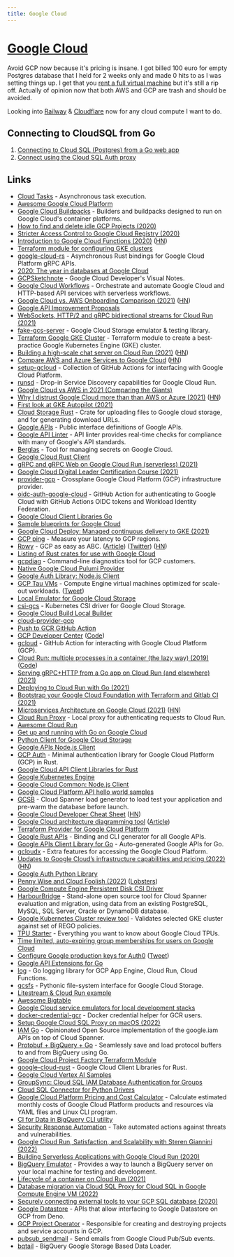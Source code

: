 ```yaml
---
title: Google Cloud
---
```


# [Google Cloud](https://cloud.google.com/)

Avoid GCP now because it's pricing is insane. I got billed 100 euro for empty Postgres database that I held for 2 weeks only and made 0 hits to as I was setting things up. I get that you [rent a full virtual machine](https://www.reddit.com/r/googlecloud/comments/9uramg/cloud_sql_cost_too_high_how_to_optimize/) but it's still a rip off. Actually of opinion now that both AWS and GCP are trash and should be avoided.

Looking into [Railway](https://railway.app/) & [Cloudflare](https://www.cloudflare.com/en-gb/) now for any cloud compute I want to do.

## Connecting to CloudSQL from Go

1. [Connecting to Cloud SQL (Postgres) from a Go web app](https://github.com/GoogleCloudPlatform/golang-samples/blob/main/cloudsql/postgres/database-sql/README.md)
2. [Connect using the Cloud SQL Auth proxy](https://cloud.google.com/sql/docs/postgres/connect-admin-proxy)

## Links

- [Cloud Tasks](https://cloud.google.com/tasks) - Asynchronous task execution.
- [Awesome Google Cloud Platform](https://github.com/GoogleCloudPlatform/awesome-google-cloud)
- [Google Cloud Buildpacks](https://github.com/GoogleCloudPlatform/buildpacks) - Builders and buildpacks designed to run on Google Cloud's container platforms.
- [How to find and delete idle GCP Projects (2020)](https://cloudberry.engineering/article/find-and-delete-idle-gcp-projects/)
- [Stricter Access Control to Google Cloud Registry (2020)](https://cloudberry.engineering/article/stricter-access-control-to-gcr/)
- [Introduction to Google Cloud Functions (2020)](https://ncona.com/2020/11/introduction-to-google-cloud-functions/) ([HN](https://news.ycombinator.com/item?id=24987197))
- [Terraform module for configuring GKE clusters](https://github.com/terraform-google-modules/terraform-google-kubernetes-engine)
- [google-cloud-rs](https://github.com/google-apis-rs/google-cloud-rs) - Asynchronous Rust bindings for Google Cloud Platform gRPC APIs.
- [2020: The year in databases at Google Cloud](https://cloud.google.com/blog/products/databases/managed-cloud-database-services-what-was-new-in-2020)
- [GCPSketchnote](https://github.com/priyankavergadia/GCPSketchnote) - Google Cloud Developer's Visual Notes.
- [Google Cloud Workflows](https://cloud.google.com/workflows) - Orchestrate and automate Google Cloud and HTTP-based API services with serverless workflows.
- [Google Cloud vs. AWS Onboarding Comparison (2021)](https://www.kevinslin.com/notes/ebd7fd65-988f-422a-93f5-b1fe5c3f29ce.html) ([HN](https://news.ycombinator.com/item?id=26252010))
- [Google API Improvement Proposals](https://google.aip.dev/)
- [WebSockets, HTTP/2 and gRPC bidirectional streams for Cloud Run (2021)](https://cloud.google.com/blog/products/serverless/cloud-run-gets-websockets-http-2-and-grpc-bidirectional-streams)
- [fake-gcs-server](https://github.com/fsouza/fake-gcs-server) - Google Cloud Storage emulator & testing library.
- [Terraform Google GKE Cluster](https://github.com/jetstack/terraform-google-gke-cluster) - Terraform module to create a best-practice Google Kubernetes Engine (GKE) cluster.
- [Building a high-scale chat server on Cloud Run (2021)](https://ahmet.im/blog/cloud-run-chat-server/) ([HN](https://news.ycombinator.com/item?id=26406206))
- [Compare AWS and Azure Services to Google Cloud](https://cloud.google.com/free/docs/aws-azure-gcp-service-comparison) ([HN](https://news.ycombinator.com/item?id=26562230))
- [setup-gcloud](https://github.com/google-github-actions/setup-gcloud) - Collection of GitHub Actions for interfacing with Google Cloud Platform.
- [runsd](https://github.com/ahmetb/runsd) - Drop-in Service Discovery capabilities for Google Cloud Run.
- [Google Cloud vs AWS in 2021 (Comparing the Giants)](https://kinsta.com/blog/google-cloud-vs-aws/)
- [Why I distrust Google Cloud more than than AWS or Azure (2021)](http://www.iasylum.net/writings/2021-04-21-why-I-distrust-google-cloud-more-than-AWS-or-Azure.html) ([HN](https://news.ycombinator.com/item?id=26897106))
- [First look at GKE Autopilot (2021)](https://ahmet.im/blog/gke-autopilot/)
- [Cloud Storage Rust](https://github.com/ThouCheese/cloud-storage-rs) - Crate for uploading files to Google cloud storage, and for generating download URLs.
- [Google APIs](https://github.com/googleapis/googleapis) - Public interface definitions of Google APIs.
- [Google API Linter](https://github.com/googleapis/api-linter) - API linter provides real-time checks for compliance with many of Google's API standards.
- [Berglas](https://github.com/GoogleCloudPlatform/berglas) - Tool for managing secrets on Google Cloud.
- [Google Cloud Rust Client](https://github.com/mozilla-services/google-cloud-rust)
- [gRPC and gRPC Web on Google Cloud Run (serverless) (2021)](https://blog.gendocu.com/posts/grpc-on-google-cloud/)
- [Google Cloud Digital Leader Certification Course (2021)](https://www.youtube.com/watch?v=UGRDM86MBIQ)
- [provider-gcp](https://github.com/crossplane/provider-gcp) - Crossplane Google Cloud Platform (GCP) infrastructure provider.
- [oidc-auth-google-cloud](https://github.com/sethvargo/oidc-auth-google-cloud) - GitHub Action for authenticating to Google Cloud with GitHub Actions OIDC tokens and Workload Identity Federation.
- [Google Cloud Client Libraries Go](https://github.com/googleapis/google-cloud-go)
- [Sample blueprints for Google Cloud](https://github.com/GoogleCloudPlatform/blueprints)
- [Google Cloud Deploy: Managed continuous delivery to GKE (2021)](https://cloud.google.com/blog/products/devops-sre/google-cloud-deploy-automates-deploys-to-gke)
- [GCP ping](https://gcping.com/) - Measure your latency to GCP regions.
- [Rowy](https://www.rowy.io/) - GCP as easy as ABC. ([Article](https://dev.to/harinilabs/gcp-as-easy-as-abc-a-low-code-platform-for-firestore-cloud-functions-deo)) ([Twitter](https://twitter.com/RowyIO)) ([HN](https://news.ycombinator.com/item?id=28758598))
- [Listing of Rust crates for use with Google Cloud](https://github.com/paulgb/are-we-google-cloud-yet)
- [gcpdiag](https://github.com/GoogleCloudPlatform/gcpdiag) - Command-line diagnostics tool for GCP customers.
- [Native Google Cloud Pulumi Provider](https://github.com/pulumi/pulumi-google-native)
- [Google Auth Library: Node.js Client](https://github.com/googleapis/google-auth-library-nodejs)
- [GCP Tau VMs](https://cloud.google.com/tau-vm) - Compute Engine virtual machines optimized for scale-out workloads. ([Tweet](https://twitter.com/uhoelzle/status/1450881369114963973))
- [Local Emulator for Google Cloud Storage](https://github.com/oittaa/gcp-storage-emulator)
- [csi-gcs](https://github.com/ofek/csi-gcs) - Kubernetes CSI driver for Google Cloud Storage.
- [Google Cloud Build Local Builder](https://github.com/GoogleCloudPlatform/cloud-build-local)
- [cloud-provider-gcp](https://github.com/kubernetes/cloud-provider-gcp)
- [Push to GCR GitHub Action](https://github.com/RafikFarhad/push-to-gcr-github-action)
- [GCP Developer Center](https://cloud.google.com/developers) ([Code](https://github.com/GoogleCloudPlatform/community))
- [gcloud](https://github.com/actions-hub/gcloud) - GitHub Action for interacting with Google Cloud Platform (GCP).
- [Cloud Run: multiple processes in a container (the lazy way) (2019)](https://ahmet.im/blog/cloud-run-multiple-processes-easy-way/index.html) ([Code](https://github.com/ahmetb/multi-process-container-lazy-solution))
- [Serving gRPC+HTTP from a Go app on Cloud Run (and elsewhere) (2021)](https://ahmet.im/blog/grpc-http-mux-go/)
- [Deploying to Cloud Run with Go (2021)](https://ahmet.im/blog/cloud-run-deploy-api/)
- [Bootstrap your Google Cloud Foundation with Terraform and Gitlab CI (2021)](https://johansiebens.dev/posts/2021/05/bootstrap-your-google-cloud-foundation-with-terraform-and-gitlab-ci/)
- [Microservices Architecture on Google Cloud (2021)](https://cloud.google.com/blog/topics/developers-practitioners/microservices-architecture-google-cloud) ([HN](https://news.ycombinator.com/item?id=29294267))
- [Cloud Run Proxy](https://github.com/GoogleCloudPlatform/cloud-run-proxy) - Local proxy for authenticating requests to Cloud Run.
- [Awesome Cloud Run](https://github.com/steren/awesome-cloudrun)
- [Get up and running with Go on Google Cloud](https://github.com/einride/cloudrunner-go)
- [Python Client for Google Cloud Storage](https://github.com/googleapis/python-storage)
- [Google APIs Node.js Client](https://github.com/googleapis/google-api-nodejs-client)
- [GCP Auth](https://github.com/hrvolapeter/gcp_auth) - Minimal authentication library for Google Cloud Platform (GCP) in Rust.
- [Google Cloud API Client Libraries for Rust](https://github.com/googleapis/google-cloud-rust)
- [Google Kubernetes Engine](https://cloud.google.com/kubernetes-engine/)
- [Google Cloud Common: Node.js Client](https://github.com/googleapis/nodejs-common)
- [Google Cloud Platform API hello world samples](https://github.com/salrashid123/gcpsamples)
- [GCSB](https://github.com/cloudspannerecosystem/gcsb) - Cloud Spanner load generator to load test your application and pre-warm the database before launch.
- [Google Cloud Developer Cheat Sheet](https://googlecloudcheatsheet.withgoogle.com/) ([HN](https://news.ycombinator.com/item?id=30357355))
- [Google Cloud architecture diagramming tool](https://googlecloudcheatsheet.withgoogle.com/architecture) ([Article](https://cloud.google.com/blog/topics/developers-practitioners/introducing-google-cloud-architecture-diagramming-tool))
- [Terraform Provider for Google Cloud Platform](https://github.com/hashicorp/terraform-provider-google-beta)
- [Google Rust APIs](https://github.com/Byron/google-apis-rs) - Binding and CLI generator for all Google APIs.
- [Google APIs Client Library for Go](https://github.com/googleapis/google-api-go-client) - Auto-generated Google APIs for Go.
- [gcloudx](https://github.com/emicklei/gcloudx) - Extra features for accessing the Google Cloud Platform.
- [Updates to Google Cloud’s infrastructure capabilities and pricing (2022)](https://cloud.google.com/blog/products/infrastructure/updates-to-google-clouds-infrastructure-pricing) ([HN](https://news.ycombinator.com/item?id=30671997))
- [Google Auth Python Library](https://github.com/googleapis/google-auth-library-python)
- [Penny Wise and Cloud Foolish (2022)](https://danielcompton.net/2022/03/21/penny-wise-cloud-foolish) ([Lobsters](https://lobste.rs/s/yz7yjv/penny_wise_cloud_foolish))
- [Google Compute Engine Persistent Disk CSI Driver](https://github.com/kubernetes-sigs/gcp-compute-persistent-disk-csi-driver)
- [HarbourBridge](https://github.com/cloudspannerecosystem/harbourbridge) - Stand-alone open source tool for Cloud Spanner evaluation and migration, using data from an existing PostgreSQL, MySQL, SQL Server, Oracle or DynamoDB database.
- [Google Kubernetes Cluster review tool](https://github.com/google/gke-policy-automation) - Validates selected GKE cluster against set of REGO policies.
- [TPU Starter](https://github.com/ayaka14732/tpu-starter) - Everything you want to know about Google Cloud TPUs.
- [Time limited, auto-expiring group memberships for users on Google Cloud](https://github.com/salrashid123/iam_autorevoke)
- [Configure Google production keys for Auth0](https://github.com/natbat/pillarpointstewards/issues/52) ([Tweet](https://twitter.com/simonw/status/1510642840149250055))
- [Google API Extensions for Go](https://github.com/googleapis/gax-go)
- [log](https://github.com/apsystole/log) - Go logging library for GCP App Engine, Cloud Run, Cloud Functions.
- [gcsfs](https://github.com/fsspec/gcsfs) - Pythonic file-system interface for Google Cloud Storage.
- [Litestream & Cloud Run example](https://github.com/steren/litestream-cloud-run-example)
- [Awesome Bigtable](https://github.com/zrosenbauer/awesome-bigtable)
- [Google Cloud service emulators for local development stacks](https://github.com/fullstorydev/emulators)
- [docker-credential-gcr](https://github.com/GoogleCloudPlatform/docker-credential-gcr) - Docker credential helper for GCR users.
- [Setup Google Cloud SQL Proxy on macOS (2022)](https://estebanborai.com/notes/setup-google-cloud-sql-proxy-on-macos)
- [IAM Go](https://github.com/einride/iam-go) - Opinionated Open Source implementation of the google.iam APIs on top of Cloud Spanner.
- [Protobuf + BigQuery + Go](https://github.com/einride/protobuf-bigquery-go) - Seamlessly save and load protocol buffers to and from BigQuery using Go.
- [Google Cloud Project Factory Terraform Module](https://github.com/terraform-google-modules/terraform-google-project-factory)
- [google-cloud-rust](https://github.com/yoshidan/google-cloud-rust) - Google Cloud Client Libraries for Rust.
- [Google Cloud Vertex AI Samples](https://github.com/GoogleCloudPlatform/vertex-ai-samples)
- [GroupSync: Cloud SQL IAM Database Authentication for Groups](https://github.com/GoogleCloudPlatform/cloud-sql-iam-db-authn-groups)
- [Cloud SQL Connector for Python Drivers](https://github.com/GoogleCloudPlatform/cloud-sql-python-connector)
- [Google Cloud Platform Pricing and Cost Calculator](https://github.com/Cyclenerd/google-cloud-pricing-cost-calculator) - Calculate estimated monthly costs of Google Cloud Platform products and resources via YAML files and Linux CLI program.
- [CI for Data in BigQuery CLI utility](https://github.com/GoogleCloudPlatform/ci-for-data-in-bigquery)
- [Security Response Automation](https://github.com/GoogleCloudPlatform/security-response-automation) - Take automated actions against threats and vulnerabilities.
- [Google Cloud Run, Satisfaction, and Scalability with Steren Giannini (2022)](https://overcast.fm/+RWDXAOH-s)
- [Building Serverless Applications with Google Cloud Run (2020)](https://wietsevenema.eu/cloud-run-book/)
- [BigQuery Emulator](https://github.com/goccy/bigquery-emulator) - Provides a way to launch a BigQuery server on your local machine for testing and development.
- [Lifecycle of a container on Cloud Run (2021)](https://cloud.google.com/blog/topics/developers-practitioners/lifecycle-container-cloud-run)
- [Database migration via Cloud SQL Proxy for Cloud SQL in Google Compute Engine VM (2022)](https://www.hairizuan.com/database-migration-via-cloud-sql-proxy-for-cloud-sql-in-google-compute-engine-vm/)
- [Securely connecting external tools to your GCP SQL database (2020)](https://trevor.io/blog/securely-connecting-external-tools-to-your-gcp-sql-database/)
- [Google Datastore](https://github.com/kitsonk/google-datastore) - APIs that allow interfacing to Google Datastore on GCP from Deno.
- [GCP Project Operator](https://github.com/openshift/gcp-project-operator) - Responsible for creating and destroying projects and service accounts in GCP.
- [pubsub_sendmail](https://github.com/GoogleCloudPlatform/cloud-pubsub-sendmail) - Send emails from Google Cloud Pub/Sub events.
- [bqtail](https://github.com/viant/bqtail) - BigQuery Google Storage Based Data Loader.
